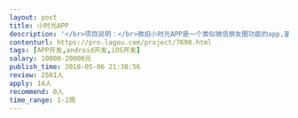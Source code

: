 ```yaml
---                
layout: post       
title: 小时光APP           
description: '</br>项目说明：</br>微焰小时光APP是一个类似微信朋友圈功能的app,基于LSB的一个应用，主要共功能有发布图文记录，发布记录可以分类，分群，然后分类分群打印成纸质版的书或相册，购买主要指购买纸质版的书或相册。</br></br>1.增加购买模块，详细描叙如下：</br>1）下单：针对选择的商品实现选择规格，计算价格，选择联系人，留言功能。</br>2）订单管理：修改订单（规格，联系人，留言），删除订单。</br>3）支付：直接支付，或订单里支付，使用微信支付，支付宝支付，优惠卷选择使用。</br>4）优惠卷管理：未使用优惠卷列表，领取：扫码领取。</br>5）优惠卷生成：分二种：满x元抵扣y元和直接抵扣y元。后台生成并发放二维码。</br></br>2.增加照片相册</br>	在“我”菜单里增加“照片相册”，点击后按分类，群显示相册列表每一个列表（见UI。）上显示更新时间，张数，分类或群名称，按时间先后倒序排列。点击进入某个相册后显示该相册照片，按时间先后倒序显示，点击某张照片可以单独满屏显示并可以放大，下载保存。</br>进入某一个分类或群后可以选择打印，编辑和购买（同上购买模块）。（编辑版式等功能不包括在里面）。</br>3.优化部分</br>	1.优化记录发布流程发布内容等，主要是发送内容选择，发送前检测，重发，发送进度显示等。</br>	2.广告位后台配置显示。</br>4.增加后台管理功能。权限管理，用户列表，发布记录列表，投诉列表，意见列表,优惠卷生成，发放等必要功能。</br>5.BUG部分</br>	按30个左右BUG计算。主要是界面上的功能没有正确或完整完成的内容。比如：投诉，意见提交，以及发布记录的后台查看功能等。</br></br>技术要求：</br></br> PHP+Yaf+MySQL+Rides</br> android ios</br>'     
contenturl: https://pro.lagou.com/project/7690.html      
tags: [APP开发,android开发,iOS开发]            
salary: 10000-20000元          
publish_time: 2018-05-06 21:38:56         
review: 2501人                   
apply: 14人                   
recommend: 0人                   
time_range: 1-2周              
---                 
```

